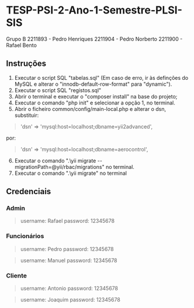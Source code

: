 # TESP-PSI-2-Ano-1-Semestre-PLSI-SIS

Grupo B
2211893 - Pedro Henriques
2211904 - Pedro Norberto
2211900 - Rafael Bento

## Instruções 
1. Executar o script SQL "tabelas.sql" (Em caso de erro, ir às definções do MySQL e alterar o "innodb-default-row-format" para "dynamic").
2. Executar o script SQL "registos.sql"
3. Abrir o terminal e executar o "composer install" na base do projeto;
4. Executar o comando "php init" e selecionar a opção 1, no terminal.
5. Abrir o ficheiro common/config/main-local.php e alterar o dsn, substituir:

>'dsn' => 'mysql:host=localhost;dbname=yii2advanced',
 
 por:
 
>'dsn' => 'mysql:host=localhost;dbname=aerocontrol',

6. Executar o comando ".\yii migrate --migrationPath=@yii/rbac/migrations" no terminal.
7. Executar o comando ".\yii migrate" no terminal

## Credenciais

### Admin

>username: Rafael
password: 12345678

### Funcionários

> username: Pedro
password: 12345678

>username: Manuel
password: 12345678

### Cliente

>username: Antonio
password: 12345678

>username: Joaquim
password: 12345678